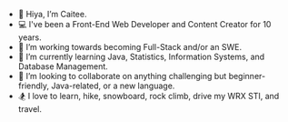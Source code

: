 - 👋 Hiya, I’m Caitee.
- 💻 I've been a Front-End Web Developer and Content Creator for 10 years.
- 👀 I’m working towards becoming Full-Stack and/or an SWE.
- 🌱 I’m currently learning Java, Statistics, Information Systems, and Database Management.
- 💞️ I’m looking to collaborate on anything challenging but beginner-friendly, Java-related, or a new language.
- 🏂 I love to learn, hike, snowboard, rock climb, drive my WRX STI, and travel.

<!---
caiteesmith/caiteesmith is a ✨ special ✨ repository because its `README.md` (this file) appears on your GitHub profile.
You can click the Preview link to take a look at your changes.
--->
